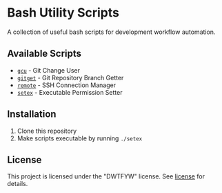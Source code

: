 # Bash Utility Scripts

A collection of useful bash scripts for development workflow automation.

## Available Scripts

- [`gcu`](docs/gcu.md) - Git Change User
- [`gitget`](docs/gitget.md) - Git Repository Branch Getter
- [`remote`](docs/remote.md) - SSH Connection Manager
- [`setex`](docs/setex.md) - Executable Permission Setter

## Installation

1. Clone this repository
2. Make scripts executable by running `./setex`

## License

This project is licensed under the "DWTFYW" license. See [license](LICENSE) for details.
